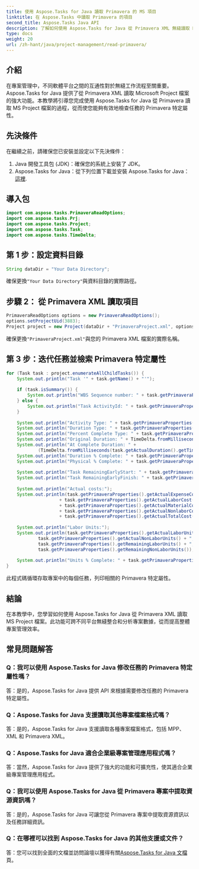 ```yaml
---
title: 使用 Aspose.Tasks for Java 讀取 Primavera 的 MS 項目
linktitle: 在 Aspose.Tasks 中讀取 Primavera 的項目
second_title: Aspose.Tasks Java API
description: 了解如何使用 Aspose.Tasks for Java 從 Primavera XML 無縫讀取 MS Project 檔案。提高您的專案管理效率。
type: docs
weight: 20
url: /zh-hant/java/project-management/read-primavera/
---
```

## 介紹
在專案管理中，不同軟體平台之間的互通性對於無縫工作流程至關重要。 Aspose.Tasks for Java 提供了從 Primavera XML 讀取 Microsoft Project 檔案的強大功能。本教學將引導您完成使用 Aspose.Tasks for Java 從 Primavera 讀取 MS Project 檔案的過程，從而使您能夠有效地檢查任務的 Primavera 特定屬性。
## 先決條件
在繼續之前，請確保您已安裝並設定以下先決條件：
1. Java 開發工具包 (JDK)：確保您的系統上安裝了 JDK。
2.  Aspose.Tasks for Java：從下列位置下載並安裝 Aspose.Tasks for Java：[這裡](https://releases.aspose.com/tasks/java/).

## 導入包
```java
import com.aspose.tasks.PrimaveraReadOptions;
import com.aspose.tasks.Prj;
import com.aspose.tasks.Project;
import com.aspose.tasks.Task;
import com.aspose.tasks.TimeDelta;
```
## 第 1 步：設定資料目錄
```java
String dataDir = "Your Data Directory";
```
確保更換`"Your Data Directory"`與資料目錄的實際路徑。
## 步驟 2： 從 Primavera XML 讀取項目
```java
PrimaveraReadOptions options = new PrimaveraReadOptions();
options.setProjectUid(3883);
Project project = new Project(dataDir + "PrimaveraProject.xml", options);
```
確保更換`"PrimaveraProject.xml"`與您的 Primavera XML 檔案的實際名稱。
## 第 3 步：迭代任務並檢索 Primavera 特定屬性
```java
for (Task task : project.enumerateAllChildTasks()) {
    System.out.println("Task '" + task.getName() + "'");
    
    if (task.isSummary()) {
        System.out.println("WBS Sequence number: " + task.getPrimaveraProperties().getSequenceNumber());
    } else {
        System.out.println("Task ActivityId: " + task.getPrimaveraProperties().getActivityId());
    }
    
    System.out.println("Activity Type: " + task.getPrimaveraProperties().getActivityType());
    System.out.println("Duration Type: " + task.getPrimaveraProperties().getDurationType());
    System.out.println("Percent Complete Type: " + task.getPrimaveraProperties().getPercentCompleteType());
    System.out.println("Original Duration: " + TimeDelta.fromMilliseconds(task.getDuration().getTimeSpan()).getTotalHours());
    System.out.println("At Complete Duration: " +
            (TimeDelta.fromMilliseconds(task.getActualDuration().getTimeSpan()).getTotalHours() + TimeDelta.fromMilliseconds(task.getRemainingDuration().getTimeSpan()).getTotalHours()));
    System.out.println("Duration % Complete: " + task.getPrimaveraProperties().getDurationPercentComplete());
    System.out.println("Physical % Complete: " + task.getPrimaveraProperties().getPhysicalPercentComplete());
    
    System.out.println("Task RemainingEarlyStart: " + task.getPrimaveraProperties().getRemainingEarlyStart());
    System.out.println("Task RemainingEarlyFinish: " + task.getPrimaveraProperties().getRemainingEarlyFinish());
    
    System.out.println("Actual costs:");
    System.out.println(task.getPrimaveraProperties().getActualExpenseCost() + ", "
                    + task.getPrimaveraProperties().getActualLaborCost() + ", "
                    + task.getPrimaveraProperties().getActualMaterialCost() + ", "
                    + task.getPrimaveraProperties().getActualNonlaborCost() + ", Total: "
                    + task.getPrimaveraProperties().getActualTotalCost());
    
    System.out.println("Labor Units:");
    System.out.println(task.getPrimaveraProperties().getActualLaborUnits() + ", " +
            task.getPrimaveraProperties().getActualNonLaborUnits() + ", " +
            task.getPrimaveraProperties().getRemainingLaborUnits() + ", " +
            task.getPrimaveraProperties().getRemainingNonLaborUnits());
    
    System.out.println("Units % Complete: " + task.getPrimaveraProperties().getUnitsPercentComplete());
}
```
此程式碼循環存取專案中的每個任務，列印相關的 Primavera 特定屬性。

## 結論
在本教學中，您學習如何使用 Aspose.Tasks for Java 從 Primavera XML 讀取 MS Project 檔案。此功能可跨不同平台無縫整合和分析專案數據，從而提高整體專案管理效率。
## 常見問題解答
### Q：我可以使用 Aspose.Tasks for Java 修改任務的 Primavera 特定屬性嗎？
答：是的，Aspose.Tasks for Java 提供 API 來根據需要修改任務的 Primavera 特定屬性。
### Q：Aspose.Tasks for Java 支援讀取其他專案檔案格式嗎？
答：是的，Aspose.Tasks for Java 支援讀取各種專案檔案格式，包括 MPP、XML 和 Primavera XML。
### Q：Aspose.Tasks for Java 適合企業級專案管理應用程式嗎？
答：當然，Aspose.Tasks for Java 提供了強大的功能和可擴充性，使其適合企業級專案管理應用程式。
### Q：我可以使用 Aspose.Tasks for Java 從 Primavera 專案中提取資源資訊嗎？
答：是的，Aspose.Tasks for Java 可讓您從 Primavera 專案中提取資源資訊以及任務詳細資訊。
### Q：在哪裡可以找到 Aspose.Tasks for Java 的其他支援或文件？
答：您可以找到全面的文檔並訪問論壇以獲得有關[Aspose.Tasks for Java 文檔](https://reference.aspose.com/tasks/java/)頁。